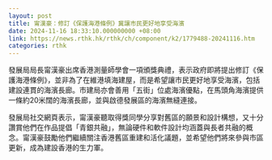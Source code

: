 ```yaml
---
layout: post
title: 甯漢豪：修訂《保護海港條例》冀讓市民更好地享受海濱
date: 2024-11-16 18:33:10.000000000 +08:00
link: https://news.rthk.hk/rthk/ch/component/k2/1779488-20241116.htm
categories: rthk
---
```


發展局局長甯漢豪出席香港測量師學會一項頒獎典禮，表示政府即將提出修訂《保護海港條例》，並非為了在維港填海建屋，而是希望讓市民更好地享受海濱，包括建設連貫的海濱長廊。市建局亦會善用「五街」位處海濱優點，在馬頭角海濱提供一條約20米闊的海濱長廊，並與啟德發展區的海濱無縫連接。

發展局社交網頁表示，甯漢豪聽取得獎同學分享對舊區的願景和設計構想，又十分讚賞他們在作品提倡「青銀共融」，無論硬件和軟件設計均涵蓋與長者共融的概念。甯漢豪鼓勵他們繼續關注香港舊區重建和活化議題，並希望他們將來參與市區更新，成為建設香港的生力軍。

